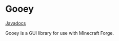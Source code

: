 # Gooey

[Javadocs](https://mccreery.github.io/gooey/)

Gooey is a GUI library for use with Minecraft Forge.
